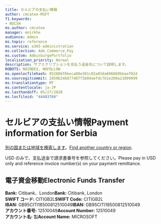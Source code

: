 ```yaml
---
title: セルビアの支払い情報
author: cmcatee-MSFT
f1.keywords:
- NOCSH
ms.author: cmcatee
manager: mnirkhe
audience: Admin
ms.topic: reference
ms.service: o365-administration
ms.collection: Adm_Commerce_Pay
ms.custom: AdminSurgePortfolio
localization_priority: Normal
description: サブスクリプションを支払う送金先について説明します。
ROBOTS: NOINDEX, NOFOLLOW
ms.openlocfilehash: 852886f6beca88e301c02a03da606869bbaef02d
ms.sourcegitcommit: 2d59b24b877487f3b84aefdc7b1e200a21009999
ms.translationtype: MT
ms.contentlocale: ja-JP
ms.lasthandoff: 05/27/2020
ms.locfileid: "44403760"
---
```

# <a name="payment-information-for-serbia"></a><span data-ttu-id="87b4d-103">セルビアの支払い情報</span><span class="sxs-lookup"><span data-stu-id="87b4d-103">Payment information for Serbia</span></span>

<span data-ttu-id="87b4d-104">[別の国または地域を検索します](../billing-and-payments/pay-for-your-subscription.md)。</span><span class="sxs-lookup"><span data-stu-id="87b4d-104">[Find another country or region](../billing-and-payments/pay-for-your-subscription.md).</span></span>

<span data-ttu-id="87b4d-105">USD のみで、支払送金で請求書番号を参照してください。</span><span class="sxs-lookup"><span data-stu-id="87b4d-105">Please pay in USD only and reference invoice number(s) on your payment remittance.</span></span>

## <a name="electronic-funds-transfer"></a><span data-ttu-id="87b4d-106">電子資金移動</span><span class="sxs-lookup"><span data-stu-id="87b4d-106">Electronic Funds Transfer</span></span>

<span data-ttu-id="87b4d-107">**Bank:** Citibank、London</span><span class="sxs-lookup"><span data-stu-id="87b4d-107">**Bank:** Citibank, London</span></span>  
<span data-ttu-id="87b4d-108">**SWIFT コード:** CITIGB2L</span><span class="sxs-lookup"><span data-stu-id="87b4d-108">**SWIFT Code:** CITIGB2L</span></span>  
<span data-ttu-id="87b4d-109">**IBAN:** GB95CITI18500812510049</span><span class="sxs-lookup"><span data-stu-id="87b4d-109">**IBAN:** GB95CITI18500812510049</span></span>  
<span data-ttu-id="87b4d-110">**アカウント番号:** 12510049</span><span class="sxs-lookup"><span data-stu-id="87b4d-110">**Account Number:** 12510049</span></span>  
<span data-ttu-id="87b4d-111">**アカウント名:** 製</span><span class="sxs-lookup"><span data-stu-id="87b4d-111">**Account Name:** MICROSOFT</span></span>  